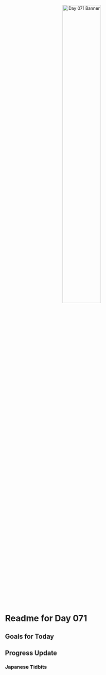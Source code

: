 <div align="center">
 <img src="../../Images/image_071.jpg" alt="Day 071 Banner" width="50%">
</div>

# Readme for Day 071

## Goals for Today

## Progress Update

### Japanese Tidbits

